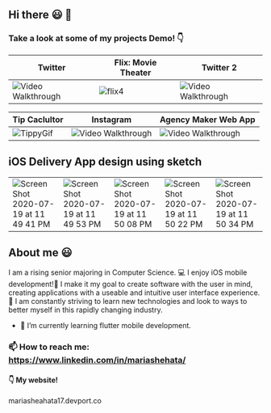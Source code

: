 ## Hi there 😃 👋

### Take a look at some of my projects Demo! 👇



|  Twitter  |Flix: Movie Theater  | Twitter 2|
| ------------- | ------------- |---------------|
| <img src='https://recordit.co/3658Dqrd4F.gif' title='Video Walkthrough' width='' alt='Video Walkthrough' /> |![flix4](https://user-images.githubusercontent.com/49815957/93291640-a05ddf00-f7b1-11ea-8b7d-868493acd757.gif) |<img src='http://g.recordit.co/PKq0RMj4sn.gif' title='Video Walkthrough' width='' alt='Video Walkthrough' />|



|  Tip Caclultor  | Instagram| Agency Maker Web App|
| ------------- | ------------- |---------------|
|![TippyGif](https://user-images.githubusercontent.com/49815957/91647215-1d552e80-ea26-11ea-915b-73fdd94959a2.gif)|<img src='http://g.recordit.co/E3PaQLBC0Z.gif' title='Video Walkthrough' width='' alt='Video Walkthrough' />|<img src='https://recordit.co/L67WhrL8zj.gif' title='Video Walkthrough' width='' alt='Video Walkthrough' /> ||

## iOS Delivery App design using sketch
||||||
| ------------- | ------------- |---------------|---------------|---------------|
|![Screen Shot 2020-07-19 at 11 49 41 PM](https://user-images.githubusercontent.com/49815957/87898298-cec27680-ca1b-11ea-91f3-039e1ef869f6.png)|![Screen Shot 2020-07-19 at 11 49 53 PM](https://user-images.githubusercontent.com/49815957/87898300-cec27680-ca1b-11ea-8d3f-47e4f5d6e7de.png)|![Screen Shot 2020-07-19 at 11 50 08 PM](https://user-images.githubusercontent.com/49815957/87898301-cf5b0d00-ca1b-11ea-8177-be257ac494fc.png)|![Screen Shot 2020-07-19 at 11 50 22 PM](https://user-images.githubusercontent.com/49815957/87898302-cf5b0d00-ca1b-11ea-9cd4-b7a0432bc51f.png)|![Screen Shot 2020-07-19 at 11 50 34 PM](https://user-images.githubusercontent.com/49815957/87898304-cf5b0d00-ca1b-11ea-858b-d3681a084801.png)|








## About me 😃
I am a rising senior majoring in Computer Science. 💻
I enjoy iOS mobile development!📱
I make it my goal to create software with the user in mind, creating applications with a useable and intuitive user interface experience. 🤩
I am constantly striving to learn new technologies and look to ways to better myself in this rapidly changing industry.
- 🌱 I’m currently learning flutter mobile development.

### 📫 How to reach me: https://www.linkedin.com/in/mariashehata/
#### 👇 My website!  
 mariasheahata17.devport.co

<!--
**mariaSheahata17/mariaSheahata17** is a ✨ _special_ ✨ repository because its `README.md` (this file) appears on your GitHub profile.

Here are some ideas to get you started:


- 👯 I’m looking to collaborate on ...
- 🤔 I’m looking for help with ...
- 💬 Ask me about ...
- 📫 How to reach me: ...
- 😄 Pronouns: ...
- ⚡ Fun fact: ...
-->
